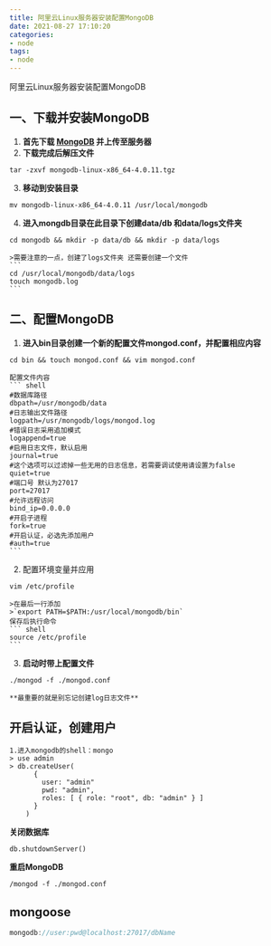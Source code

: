 ```yaml
---
title: 阿里云Linux服务器安装配置MongoDB
date: 2021-08-27 17:10:20
categories:
- node
tags:
- node
---
```

阿里云Linux服务器安装配置MongoDB
<!-- more -->
## 一、下载并安装MongoDB
1. **首先下载 [MongoDB](https://fastdl.mongodb.org/linux/mongodb-linux-x86_64-4.0.11.tgz) 并上传至服务器**
2. **下载完成后解压文件**  
```
tar -zxvf mongodb-linux-x86_64-4.0.11.tgz
```
3. **移动到安装目录**
```
mv mongodb-linux-x86_64-4.0.11 /usr/local/mongodb
```
4. **进入mongdb目录在此目录下创建data/db 和data/logs文件夹**
```
cd mongodb && mkdir -p data/db && mkdir -p data/logs
```
    >需要注意的一点，创建了logs文件夹 还需要创建一个文件
    ```
    cd /usr/local/mongodb/data/logs 
    touch mongodb.log
    ```
## 二、配置MongoDB
1. **进入bin目录创建一个新的配置文件mongod.conf，并配置相应内容**
``` shell
cd bin && touch mongod.conf && vim mongod.conf
```
    配置文件内容
    ``` shell
    #数据库路径
    dbpath=/usr/mongodb/data
    #日志输出文件路径
    logpath=/usr/mongodb/logs/mongod.log
    #错误日志采用追加模式
    logappend=true
    #启用日志文件，默认启用
    journal=true
    #这个选项可以过滤掉一些无用的日志信息，若需要调试使用请设置为false
    quiet=true
    #端口号 默认为27017
    port=27017
    #允许远程访问
    bind_ip=0.0.0.0
    #开启子进程
    fork=true
    #开启认证，必选先添加用户
    #auth=true
    ```
2. 配置环境变量并应用
``` shell
vim /etc/profile
```
    >在最后一行添加  
    >`export PATH=$PATH:/usr/local/mongodb/bin`
    保存后执行命令
    ``` shell
    source /etc/profile
    ```
3. **启动时带上配置文件**
``` shell
./mongod -f ./mongod.conf
```
    **最重要的就是别忘记创建log日志文件**
    
## 开启认证，创建用户
``` shell
1.进入mongodb的shell：mongo
> use admin
> db.createUser(  
      { 
        user: "admin"
        pwd: "admin",  
        roles: [ { role: "root", db: "admin" } ]  
      }  
    )  
```
**关闭数据库**
``` shell
db.shutdownServer()
```
**重启MongoDB**
``` shell
/mongod -f ./mongod.conf
```
## mongoose
``` js
mongodb://user:pwd@localhost:27017/dbName
```